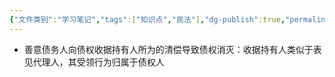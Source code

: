 ```yaml
---
{"文件类别":"学习笔记","tags":["知识点","民法"],"dg-publish":true,"permalink":"/学习笔记studyup/知识点cheese/债权收据持有人规则/","dgPassFrontmatter":true,"created":"2024-07-30T12:13:07.525+08:00","updated":"2024-10-25T12:40:55.776+08:00"}
---
```


- 善意债务人向债权收据持有人所为的清偿导致债权消灭：收据持有人类似于表见代理人，其受领行为归属于债权人